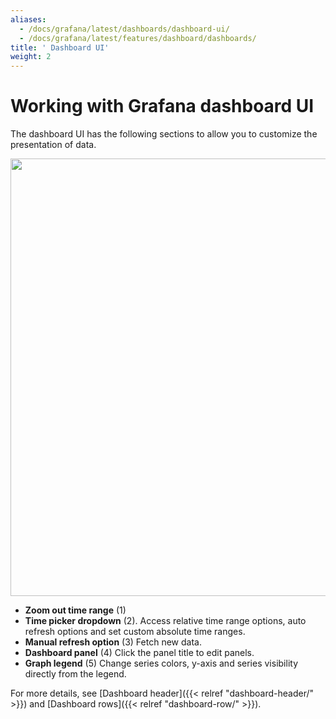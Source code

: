 ```yaml
---
aliases:
  - /docs/grafana/latest/dashboards/dashboard-ui/
  - /docs/grafana/latest/features/dashboard/dashboards/
title: ' Dashboard UI'
weight: 2
---
```


# Working with Grafana dashboard UI

The dashboard UI has the following sections to allow you to customize the presentation of data.

<img src="/static/img/docs/v50/dashboard_annotated.png" class="no-shadow" width="700px">

- **Zoom out time range** (1)
- **Time picker dropdown** (2). Access relative time range options, auto refresh options and set custom absolute time ranges.
- **Manual refresh option** (3) Fetch new data.
- **Dashboard panel** (4) Click the panel title to edit panels.
- **Graph legend** (5) Change series colors, y-axis and series visibility directly from the legend.

For more details, see [Dashboard header]({{< relref "dashboard-header/" >}}) and [Dashboard rows]({{< relref "dashboard-row/" >}}).
